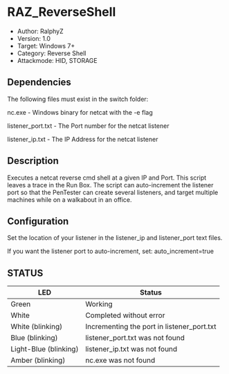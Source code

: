 # RAZ_ReverseShell
* Author: RalphyZ 
* Version: 1.0
* Target: Windows 7+
* Category: Reverse Shell
* Attackmode: HID, STORAGE

## Dependencies
The following files must exist in the switch folder:

nc.exe - Windows binary for netcat with the -e flag

listener_port.txt - The Port number for the netcat listener

listener_ip.txt - The IP Address for the netcat listener
 
## Description
Executes a netcat reverse cmd shell at a given IP and Port.  This script leaves a trace in the Run Box.  The script can auto-increment the listener port so that the PenTester can create several listeners, and target multiple machines while on a walkabout in an office.  

## Configuration
Set the location of your listener in the listener_ip and listener_port text files.  

If you want the listener port to auto-increment, set:
auto_increment=true

## STATUS
| LED                   | Status                                     |
| --------------------- | ------------------------------------------ |
| Green                 | Working                                    | 
| White                 | Completed without error                    | 
| White (blinking)      | Incrementing the port in listener_port.txt | 
| Blue (blinking)       | listener_port.txt was not found            | 
| Light-Blue (blinking) | listener_ip.txt was not found              | 
| Amber (blinking)      | nc.exe was not found                       |